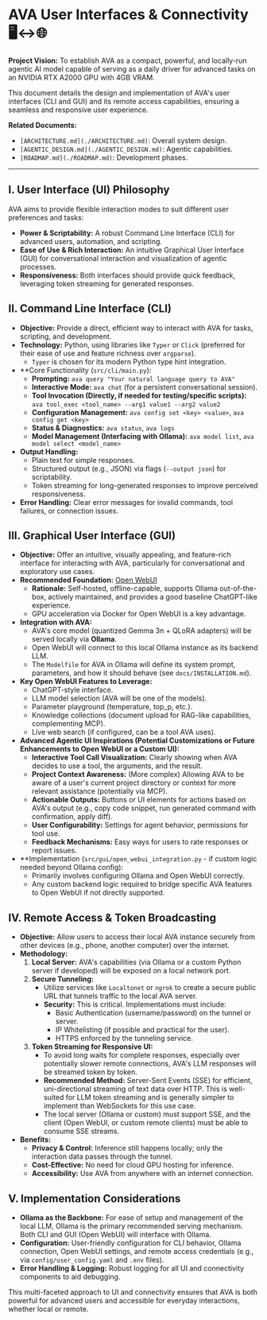 # AVA User Interfaces & Connectivity 🖥️↔️🌐

**Project Vision:** To establish AVA as a compact, powerful, and locally-run agentic AI model capable of serving as a daily driver for advanced tasks on an NVIDIA RTX A2000 GPU with 4GB VRAM.

This document details the design and implementation of AVA's user interfaces (CLI and GUI) and its remote access capabilities, ensuring a seamless and responsive user experience.

**Related Documents:**
*   `[ARCHITECTURE.md](./ARCHITECTURE.md)`: Overall system design.
*   `[AGENTIC_DESIGN.md](./AGENTIC_DESIGN.md)`: Agentic capabilities.
*   `[ROADMAP.md](./ROADMAP.md)`: Development phases.

---

## I. User Interface (UI) Philosophy

AVA aims to provide flexible interaction modes to suit different user preferences and tasks:
*   **Power & Scriptability:** A robust Command Line Interface (CLI) for advanced users, automation, and scripting.
*   **Ease of Use & Rich Interaction:** An intuitive Graphical User Interface (GUI) for conversational interaction and visualization of agentic processes.
*   **Responsiveness:** Both interfaces should provide quick feedback, leveraging token streaming for generated responses.

## II. Command Line Interface (CLI)

*   **Objective:** Provide a direct, efficient way to interact with AVA for tasks, scripting, and development.
*   **Technology:** Python, using libraries like `Typer` or `Click` (preferred for their ease of use and feature richness over `argparse`).
    *   `Typer` is chosen for its modern Python type hint integration.
*   **Core Functionality (`src/cli/main.py`):
    *   **Prompting:** `ava query "Your natural language query to AVA"`
    *   **Interactive Mode:** `ava chat` (for a persistent conversational session).
    *   **Tool Invocation (Directly, if needed for testing/specific scripts):** `ava tool_exec <tool_name> --arg1 value1 --arg2 value2`
    *   **Configuration Management:** `ava config set <key> <value>`, `ava config get <key>`
    *   **Status & Diagnostics:** `ava status`, `ava logs`
    *   **Model Management (Interfacing with Ollama):** `ava model list`, `ava model select <model_name>`
*   **Output Handling:**
    *   Plain text for simple responses.
    *   Structured output (e.g., JSON) via flags (`--output json`) for scriptability.
    *   Token streaming for long-generated responses to improve perceived responsiveness.
*   **Error Handling:** Clear error messages for invalid commands, tool failures, or connection issues.

## III. Graphical User Interface (GUI)

*   **Objective:** Offer an intuitive, visually appealing, and feature-rich interface for interacting with AVA, particularly for conversational and exploratory use cases.
*   **Recommended Foundation:** [Open WebUI](https://github.com/open-webui/open-webui)
    *   **Rationale:** Self-hosted, offline-capable, supports Ollama out-of-the-box, actively maintained, and provides a good baseline ChatGPT-like experience.
    *   GPU acceleration via Docker for Open WebUI is a key advantage.
*   **Integration with AVA:**
    *   AVA's core model (quantized Gemma 3n + QLoRA adapters) will be served locally via **Ollama**.
    *   Open WebUI will connect to this local Ollama instance as its backend LLM.
    *   The `Modelfile` for AVA in Ollama will define its system prompt, parameters, and how it should behave (see `docs/INSTALLATION.md`).
*   **Key Open WebUI Features to Leverage:**
    *   ChatGPT-style interface.
    *   LLM model selection (AVA will be one of the models).
    *   Parameter playground (temperature, top_p, etc.).
    *   Knowledge collections (document upload for RAG-like capabilities, complementing MCP).
    *   Live web search (if configured, can be a tool AVA uses).
*   **Advanced Agentic UI Inspirations (Potential Customizations or Future Enhancements to Open WebUI or a Custom UI):**
    *   **Interactive Tool Call Visualization:** Clearly showing when AVA decides to use a tool, the arguments, and the result.
    *   **Project Context Awareness:** (More complex) Allowing AVA to be aware of a user's current project directory or context for more relevant assistance (potentially via MCP).
    *   **Actionable Outputs:** Buttons or UI elements for actions based on AVA's output (e.g., copy code snippet, run generated command with confirmation, apply diff).
    *   **User Configurability:** Settings for agent behavior, permissions for tool use.
    *   **Feedback Mechanisms:** Easy ways for users to rate responses or report issues.
*   **Implementation (`src/gui/open_webui_integration.py` - if custom logic needed beyond Ollama config):
    *   Primarily involves configuring Ollama and Open WebUI correctly.
    *   Any custom backend logic required to bridge specific AVA features to Open WebUI if not directly supported.

## IV. Remote Access & Token Broadcasting

*   **Objective:** Allow users to access their local AVA instance securely from other devices (e.g., phone, another computer) over the internet.
*   **Methodology:**
    1.  **Local Server:** AVA's capabilities (via Ollama or a custom Python server if developed) will be exposed on a local network port.
    2.  **Secure Tunneling:**
        *   Utilize services like `Localtonet` or `ngrok` to create a secure public URL that tunnels traffic to the local AVA server.
        *   **Security:** This is critical. Implementations must include:
            *   Basic Authentication (username/password) on the tunnel or server.
            *   IP Whitelisting (if possible and practical for the user).
            *   HTTPS enforced by the tunneling service.
    3.  **Token Streaming for Responsive UI:**
        *   To avoid long waits for complete responses, especially over potentially slower remote connections, AVA's LLM responses will be streamed token by token.
        *   **Recommended Method:** Server-Sent Events (SSE) for efficient, uni-directional streaming of text data over HTTP. This is well-suited for LLM token streaming and is generally simpler to implement than WebSockets for this use case.
        *   The local server (Ollama or custom) must support SSE, and the client (Open WebUI, or custom remote clients) must be able to consume SSE streams.
*   **Benefits:**
    *   **Privacy & Control:** Inference still happens locally; only the interaction data passes through the tunnel.
    *   **Cost-Effective:** No need for cloud GPU hosting for inference.
    *   **Accessibility:** Use AVA from anywhere with an internet connection.

## V. Implementation Considerations

*   **Ollama as the Backbone:** For ease of setup and management of the local LLM, Ollama is the primary recommended serving mechanism. Both CLI and GUI (Open WebUI) will interface with Ollama.
*   **Configuration:** User-friendly configuration for CLI behavior, Ollama connection, Open WebUI settings, and remote access credentials (e.g., via `config/user_config.yaml` and `.env` files).
*   **Error Handling & Logging:** Robust logging for all UI and connectivity components to aid debugging.

This multi-faceted approach to UI and connectivity ensures that AVA is both powerful for advanced users and accessible for everyday interactions, whether local or remote. 